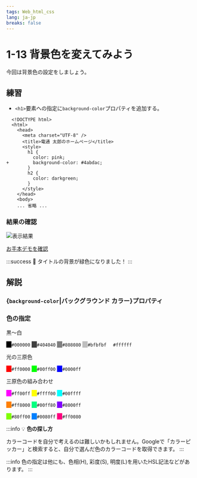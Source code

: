 ```yaml
---
tags: Web_html_css
lang: ja-jp
breaks: false
---
```


# 1-13 背景色を変えてみよう

<!-- 目標 -->
今回は背景色の設定をしましょう。

## 練習

<!-- 指示 -->

- `<h1>`要素への指定に`background-color`プロパティを追加する。

```diff=1
  <!DOCTYPE html>
  <html>
    <head>
      <meta charset="UTF-8" />
      <title>電通 太郎のホームページ</title>
      <style>
        h1 {
          color: pink;
+         background-color: #4abdac;
        }
        h2 {
          color: darkgreen;
        }
      </style>
    </head>
    <body>
    ... 省略 ...  
```

### 結果の確認

<!-- 結果画像 -->
![表示結果](https://uec-programming.github.io/basic_training/web-sample/img/demo1-13.png)

<!-- お手本リンク -->
[お手本デモを確認](https://uec-programming.github.io/basic_training/web-sample/demo1-13.html "デモ")

<!-- お祝い -->
:::success
:tada: タイトルの背景が緑色になりました！
:::

## 解説

### {`background-color`|バックグラウンド カラー}プロパティ

<!-- 背景色だよ。以上 -->

### 色の指定

<!-- 色名指定-->

<!-- #rrggbb -->

<!--
参考: 
https://developer.mozilla.org/ja/docs/Web/CSS/color_value
-->

黒〜白

<span style="border-left:1em solid #000000;">`#000000`</span>
<span style="border-left:1em solid #404040;">`#404040`</span>
<span style="border-left:1em solid #808080;">`#808080`</span>
<span style="border-left:1em solid #bfbfbf;">`#bfbfbf`</span>
<span style="border-left:1em solid #ffffff">`#ffffff`</span>

光の三原色

<span style="border-left:1em solid #ff0000;">`#ff0000`</span>
<span style="border-left:1em solid #00ff00;">`#00ff00`</span>
<span style="border-left:1em solid #0000ff;">`#0000ff`</span>

三原色の組み合わせ

<span style="border-left:1em solid #ff00ff;">`#ff00ff`</span>
<span style="border-left:1em solid #ffff00;">`#ffff00`</span>
<span style="border-left:1em solid #00ffff;">`#00ffff`</span>

<span style="border-left:1em solid #ff8000;">`#ff8000`</span>
<span style="border-left:1em solid #00ff80;">`#00ff80`</span>
<span style="border-left:1em solid #8000ff;">`#8000ff`</span>

<span style="border-left:1em solid #80ff00;">`#80ff00`</span>
<span style="border-left:1em solid #0080ff;">`#0080ff`</span>
<span style="border-left:1em solid #ff0080;">`#ff0080`</span>

:::info
:bulb: **色の探し方**

カラーコードを自分で考えるのは難しいかもしれません。Googleで「カラーピッカー」と検索すると、自分で選んだ色のカラーコードを取得できます。
:::

:::info
色の指定は他にも、色相(H), 彩度(S), 明度(L)を用いたHSL記法などがあります。
:::



